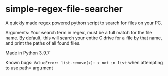 # simple-regex-file-searcher
A quickly made regex powered python script to search for files on your PC.

Arguments: Your search term in regex, must be a full match for the file name. By default, this will search your entire C drive for a file by that name, and print the paths of all found files.

Made in Python 3.9.7

Known bugs: `ValueError: list.remove(x): x not in list` when attempting to use path= argument

